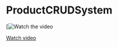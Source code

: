 # ProductCRUDSystem

[![Watch the video]([https://i.sstatic.net/Vp2cE.png](https://firebasestorage.googleapis.com/v0/b/fir-project-bb000.appspot.com/o/projecttask.mp4?alt=media&token=b759dc7b-6076-4fde-a626-54b87194bae8)](https://firebasestorage.googleapis.com/v0/b/fir-project-bb000.appspot.com/o/projecttask.mp4?alt=media&token=b759dc7b-6076-4fde-a626-54b87194bae8))

[Watch video](https://firebasestorage.googleapis.com/v0/b/fir-project-bb000.appspot.com/o/projecttask.mp4?alt=media&token=b759dc7b-6076-4fde-a626-54b87194bae8)
